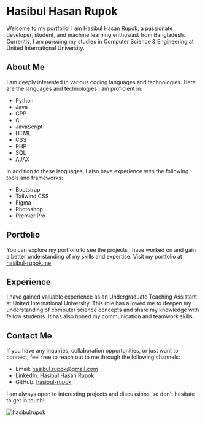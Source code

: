# Hasibul Hasan Rupok

Welcome to my portfolio! I am Hasibul Hasan Rupok, a passionate developer, student, and machine learning enthusiast from Bangladesh. Currently, I am pursuing my studies in Computer Science & Engineering at United International University.

## About Me

I am deeply interested in various coding languages and technologies. Here are the languages and technologies I am proficient in:

- Python
- Java
- CPP
- C
- JavaScript
- HTML
- CSS
- PHP
- SQL
- AJAX

In addition to these languages, I also have experience with the following tools and frameworks:

- Bootstrap
- Tailwind CSS
- Figma
- Photoshop
- Premier Pro

## Portfolio

You can explore my portfolio to see the projects I have worked on and gain a better understanding of my skills and expertise. Visit my portfolio at [hasibul-rupok.me](https://hasibul-rupok.me/).

## Experience

I have gained valuable experience as an Undergraduate Teaching Assistant at United International University. This role has allowed me to deepen my understanding of computer science concepts and share my knowledge with fellow students. It has also honed my communication and teamwork skills.

## Contact Me

If you have any inquiries, collaboration opportunities, or just want to connect, feel free to reach out to me through the following channels:

- Email: [hasibul.rupok@gmail.com](mailto:hasibul.rupok@gmail.com)
- LinkedIn: [Hasibul Hasan Rupok](https://www.linkedin.com/in/hasibul-rupok/)
- GitHub: [hasibul-rupok](https://github.com/HasibulRupok)

I am always open to interesting projects and discussions, so don't hesitate to get in touch!


<p align="left"> <img src="https://komarev.com/ghpvc/?username=hasibulrupok&label=Profile%20views&color=0e75b6&style=flat" alt="hasibulrupok" /> </p>
<!---
HasibulRupok/HasibulRupok is a ✨ special ✨ repository because its `README.md` (this file) appears on your GitHub profile.
You can click the Preview link to take a look at your changes.
--->
